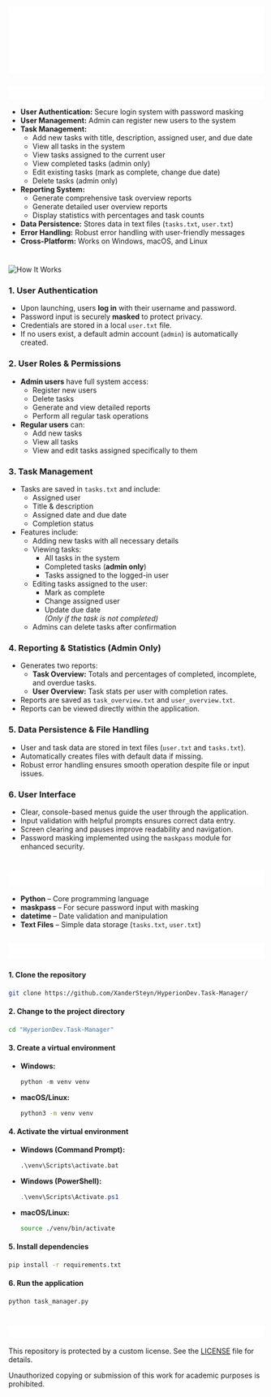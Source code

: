 <h1 align="center">
  <img src="https://github.com/XanderSteyn/xandersteyn/blob/main/IGNORE/Headers/Tasks/Task%20Manager.svg" width="100%" height="130px" alt="Task Manager - CLI Task Management Application"/><br>
</h1>

<img src="https://github.com/XanderSteyn/xandersteyn/blob/main/IGNORE/Headers/Repos/Features.svg" alt="Features" height="25px"/>

- **User Authentication:** Secure login system with password masking
- **User Management:** Admin can register new users to the system
- **Task Management:** 
  - Add new tasks with title, description, assigned user, and due date
  - View all tasks in the system
  - View tasks assigned to the current user
  - View completed tasks (admin only)
  - Edit existing tasks (mark as complete, change due date)
  - Delete tasks (admin only)
- **Reporting System:** 
  - Generate comprehensive task overview reports
  - Generate detailed user overview reports
  - Display statistics with percentages and task counts
- **Data Persistence:** Stores data in text files (`tasks.txt`, `user.txt`)
- **Error Handling:** Robust error handling with user-friendly messages
- **Cross-Platform:** Works on Windows, macOS, and Linux

<h1></h1>

<img src="https://github.com/XanderSteyn/xandersteyn/blob/main/IGNORE/Headers/How%20It%20Works.svg" alt="How It Works" height="25px"/>

### 1. User Authentication
- Upon launching, users **log in** with their username and password.
- Password input is securely **masked** to protect privacy.
- Credentials are stored in a local `user.txt` file.
- If no users exist, a default admin account (`admin`) is automatically created.

### 2. User Roles & Permissions
- **Admin users** have full system access:
  - Register new users
  - Delete tasks
  - Generate and view detailed reports
  - Perform all regular task operations
- **Regular users** can:
  - Add new tasks
  - View all tasks
  - View and edit tasks assigned specifically to them

### 3. Task Management
- Tasks are saved in `tasks.txt` and include:
  - Assigned user
  - Title & description
  - Assigned date and due date
  - Completion status
- Features include:
  - Adding new tasks with all necessary details
  - Viewing tasks:
    - All tasks in the system
    - Completed tasks (**admin only**)
    - Tasks assigned to the logged-in user
  - Editing tasks assigned to the user:
    - Mark as complete
    - Change assigned user
    - Update due date  
    *(Only if the task is not completed)*
  - Admins can delete tasks after confirmation

### 4. Reporting & Statistics (Admin Only)
- Generates two reports:
  - **Task Overview:** Totals and percentages of completed, incomplete, and overdue tasks.
  - **User Overview:** Task stats per user with completion rates.
- Reports are saved as `task_overview.txt` and `user_overview.txt`.
- Reports can be viewed directly within the application.

### 5. Data Persistence & File Handling
- User and task data are stored in text files (`user.txt` and `tasks.txt`).
- Automatically creates files with default data if missing.
- Robust error handling ensures smooth operation despite file or input issues.

### 6. User Interface
- Clear, console-based menus guide the user through the application.
- Input validation with helpful prompts ensures correct data entry.
- Screen clearing and pauses improve readability and navigation.
- Password masking implemented using the `maskpass` module for enhanced security.

<h1></h1>

<img src="https://github.com/XanderSteyn/xandersteyn/blob/main/IGNORE/Headers/Repos/Technologies%20Used.svg" alt="Technologies Used" height="30px"/>

- **Python** – Core programming language
- **maskpass** – For secure password input with masking
- **datetime** – Date validation and manipulation
- **Text Files** – Simple data storage (`tasks.txt`, `user.txt`)

<h2></h2>

<img src="https://github.com/XanderSteyn/xandersteyn/blob/main/IGNORE/Headers/Repos/Setup%20Instructions.svg" alt="Setup Instructions" height="30px"/>

#### 1. Clone the repository
```bash
git clone https://github.com/XanderSteyn/HyperionDev.Task-Manager/
```

#### 2. Change to the project directory
```bash
cd "HyperionDev.Task-Manager"
```

#### 3. Create a virtual environment
- **Windows:**
  ```powershell
  python -m venv venv
  ```
- **macOS/Linux:**
  ```bash
  python3 -m venv venv
  ```

#### 4. Activate the virtual environment
- **Windows (Command Prompt):**
  ```cmd
  .\venv\Scripts\activate.bat
  ```
- **Windows (PowerShell):**
  ```powershell
  .\venv\Scripts\Activate.ps1
  ```
- **macOS/Linux:**
  ```bash
  source ./venv/bin/activate
  ```

#### 5. Install dependencies
```bash
pip install -r requirements.txt
```

#### 6. Run the application
```bash
python task_manager.py
```

<h1></h1>

<img src="https://github.com/XanderSteyn/xandersteyn/blob/main/IGNORE/Headers/License.svg" alt="License" height="25px"/>

This repository is protected by a custom license. See the [LICENSE](LICENSE) file for details.

Unauthorized copying or submission of this work for academic purposes is prohibited.

